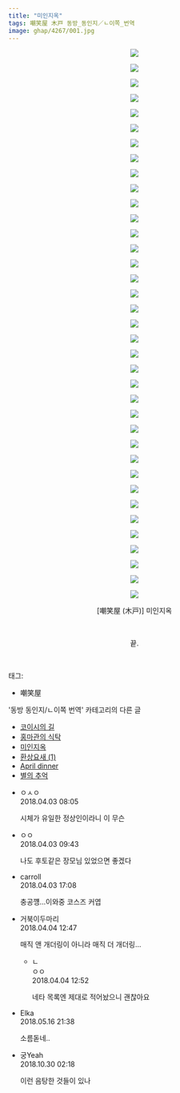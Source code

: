 ```yaml
---
title: "미인지옥"
tags: 嘲笑屋 木戸 동방_동인지／ㄴ이쪽_번역
image: ghap/4267/001.jpg
---
```

<div class="article">
<p style="text-align: center; clear: none; float: none;"><img src="{{ site.nasurl }}/ghap/4267/001.jpg"/></p>
<p style="text-align: center; clear: none; float: none;"><img src="{{ site.nasurl }}/ghap/4267/002.jpg"/></p>
<p style="text-align: center; clear: none; float: none;"><img src="{{ site.nasurl }}/ghap/4267/003.jpg"/></p>
<p style="text-align: center; clear: none; float: none;"><img src="{{ site.nasurl }}/ghap/4267/004.jpg"/></p>
<p style="text-align: center; clear: none; float: none;"><img src="{{ site.nasurl }}/ghap/4267/005.jpg"/></p>
<p style="text-align: center; clear: none; float: none;"><img src="{{ site.nasurl }}/ghap/4267/006.jpg"/></p>
<p style="text-align: center; clear: none; float: none;"><img src="{{ site.nasurl }}/ghap/4267/007.jpg"/></p>
<p style="text-align: center; clear: none; float: none;"><img src="{{ site.nasurl }}/ghap/4267/008.jpg"/></p>
<p style="text-align: center; clear: none; float: none;"><img src="{{ site.nasurl }}/ghap/4267/009.jpg"/></p>
<p style="text-align: center; clear: none; float: none;"><img src="{{ site.nasurl }}/ghap/4267/010.jpg"/></p>
<p style="text-align: center; clear: none; float: none;"><img src="{{ site.nasurl }}/ghap/4267/011.jpg"/></p>
<p style="text-align: center; clear: none; float: none;"><img src="{{ site.nasurl }}/ghap/4267/012.jpg"/></p>
<p style="text-align: center; clear: none; float: none;"><img src="{{ site.nasurl }}/ghap/4267/013.jpg"/></p>
<p style="text-align: center; clear: none; float: none;"><img src="{{ site.nasurl }}/ghap/4267/014.jpg"/></p>
<p style="text-align: center; clear: none; float: none;"><img src="{{ site.nasurl }}/ghap/4267/015.jpg"/></p>
<p style="text-align: center; clear: none; float: none;"><img src="{{ site.nasurl }}/ghap/4267/016.jpg"/></p>
<p style="text-align: center; clear: none; float: none;"><img src="{{ site.nasurl }}/ghap/4267/017.jpg"/></p>
<p style="text-align: center; clear: none; float: none;"><img src="{{ site.nasurl }}/ghap/4267/018.jpg"/></p>
<p style="text-align: center; clear: none; float: none;"><img src="{{ site.nasurl }}/ghap/4267/019.jpg"/></p>
<p style="text-align: center; clear: none; float: none;"><img src="{{ site.nasurl }}/ghap/4267/020.jpg"/></p>
<p style="text-align: center; clear: none; float: none;"><img src="{{ site.nasurl }}/ghap/4267/021.jpg"/></p>
<p style="text-align: center; clear: none; float: none;"><img src="{{ site.nasurl }}/ghap/4267/022.jpg"/></p>
<p style="text-align: center; clear: none; float: none;"><img src="{{ site.nasurl }}/ghap/4267/023.jpg"/></p>
<p style="text-align: center; clear: none; float: none;"><img src="{{ site.nasurl }}/ghap/4267/024.jpg"/></p>
<p style="text-align: center; clear: none; float: none;"><img src="{{ site.nasurl }}/ghap/4267/025.jpg"/></p>
<p style="text-align: center; clear: none; float: none;"><img src="{{ site.nasurl }}/ghap/4267/026.jpg"/></p>
<p style="text-align: center; clear: none; float: none;"><img src="{{ site.nasurl }}/ghap/4267/027.jpg"/></p>
<p style="text-align: center; clear: none; float: none;"><img src="{{ site.nasurl }}/ghap/4267/028.jpg"/></p>
<p style="text-align: center; clear: none; float: none;"><img src="{{ site.nasurl }}/ghap/4267/029.jpg"/></p>
<p style="text-align: center; clear: none; float: none;"><img src="{{ site.nasurl }}/ghap/4267/030.jpg"/></p>
<p style="text-align: center; clear: none; float: none;"><img src="{{ site.nasurl }}/ghap/4267/031.jpg"/></p>
<p style="text-align: center; clear: none; float: none;"><img src="{{ site.nasurl }}/ghap/4267/032.jpg"/></p>
<p style="text-align: center; clear: none; float: none;"><img src="{{ site.nasurl }}/ghap/4267/033.jpg"/></p>
<p style="text-align: center; clear: none; float: none;"><img src="{{ site.nasurl }}/ghap/4267/034.jpg"/></p>
<p style="text-align: center; clear: none; float: none;"><img src="{{ site.nasurl }}/ghap/4267/035.jpg"/></p>
<p style="text-align: center; clear: none; float: none;"><img src="{{ site.nasurl }}/ghap/4267/036.jpg"/></p>
<p style="text-align: center; clear: none; float: none;"><img src="{{ site.nasurl }}/ghap/4267/037.jpg"/></p>
<p style="text-align: center; clear: none; float: none;">[嘲笑屋 (木戸)] 미인지옥</p>
<p style="text-align: center; clear: none; float: none;"><br/></p>
<p style="text-align: center; clear: none; float: none;">끝.</p>
<p><br/></p>
</div><div class="tagTrail">
<p>태그: </p>
<ul>
<li>嘲笑屋</li>
</ul>
</div><div class="another">
<p>'동방 동인지/ㄴ이쪽 번역' 카테고리의 다른 글</p>
<ul>
<li><a href="/2018-04-06-ghap_4276">코이시의 길</a></li>
<li><a href="/2018-04-06-ghap_4271">홍마관의 식탁</a></li>
<li><a href="/2018-04-03-ghap_4267">미인지옥</a></li>
<li><a href="/2018-04-02-ghap_4266">환상요새 (1)</a></li>
<li><a href="/2018-03-23-ghap_4235">April dinner</a></li>
<li><a href="/2018-03-18-ghap_4234">별의 추억</a></li>
</ul>
</div><div class="cb_module cb_fluid">
<div class="cb_wrt cb_profile">
<div class="comment">
<ul>
<li class="cb_thumb_off" id="comment15232270">
<div class="cb_comment_area">
<div class="cb_info_area">
<div class="cb_section">
<span class="cb_nick_name">ㅇㅅㅇ</span>
</div>
<div class="cb_section">
<span class="cb_date">2018.04.03 08:05 </span>
</div>
</div>
<div class="cb_dsc_comment">
<p class="cb_dsc">
											시체가 유일한 정상인이라니 이 무슨
										</p>
</div>
</div></li>
<li class="cb_thumb_off" id="comment15232307">
<div class="cb_comment_area">
<div class="cb_info_area">
<div class="cb_section">
<span class="cb_nick_name">ㅇㅇ</span>
</div>
<div class="cb_section">
<span class="cb_date">2018.04.03 09:43 </span>
</div>
</div>
<div class="cb_dsc_comment">
<p class="cb_dsc">
											나도 후토같은 장모님 있었으면 좋겠다
										</p>
</div>
</div></li>
<li class="cb_thumb_off" id="comment15232492">
<div class="cb_comment_area">
<div class="cb_info_area">
<div class="cb_section">
<span class="cb_nick_name">carroll</span>
</div>
<div class="cb_section">
<span class="cb_date">2018.04.03 17:08 </span>
</div>
</div>
<div class="cb_dsc_comment">
<p class="cb_dsc">
											충공꺵...이와중 코스즈 커엽
										</p>
</div>
</div></li>
<li class="cb_thumb_off" id="comment15233029">
<div class="cb_comment_area">
<div class="cb_info_area">
<div class="cb_section">
<span class="cb_nick_name">거북이두마리</span>
</div>
<div class="cb_section">
<span class="cb_date">2018.04.04 12:47 </span>
</div>
</div>
<div class="cb_dsc_comment">
<p class="cb_dsc">
											매직 앤 개더링이 아니라 매직 더 개더링...
										</p>
</div>
<ul>
<li class="cb_thumb_off" id="comment15233030">
<span class="cb_bu_subnode">ㄴ</span>
<div class="cb_comment_area">
<div class="cb_info_area">
<div class="cb_section">
<span class="cb_nick_name">ㅇㅇ</span>
</div>
<div class="cb_section">
<span class="cb_date">2018.04.04 12:52 </span>
</div>
</div>
<div class="cb_dsc_comment">
<p class="cb_dsc">
																네타 목록엔 제대로 적어놨으니 괜찮아요
															</p>
</div>
</div>
</li>
</ul>
</div></li>
<li class="cb_thumb_off" id="comment15257427">
<div class="cb_comment_area">
<div class="cb_info_area">
<div class="cb_section">
<span class="cb_nick_name">Elka</span>
</div>
<div class="cb_section">
<span class="cb_date">2018.05.16 21:38 </span>
</div>
</div>
<div class="cb_dsc_comment">
<p class="cb_dsc">
											소름돋네..
										</p>
</div>
</div></li>
<li class="cb_thumb_off" id="comment15364793">
<div class="cb_comment_area">
<div class="cb_info_area">
<div class="cb_section">
<span class="cb_nick_name">궁Yeah</span>
</div>
<div class="cb_section">
<span class="cb_date">2018.10.30 02:18 </span>
</div>
</div>
<div class="cb_dsc_comment">
<p class="cb_dsc">
											이런 음탕한 것들이 있나
										</p>
</div>
</div></li>
</ul>
</div>
</div><!-- commentList close -->
</div>